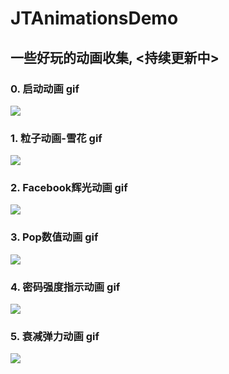 # JTAnimationsDemo
## 一些好玩的动画收集, <持续更新中> 
### 0. 启动动画 gif
![](https://github.com/BianJiantao/JTAnimationsDemo/blob/master/Image/Anime.gif?raw=true)
### 1. 粒子动画-雪花 gif
![](https://github.com/BianJiantao/JTAnimationsDemo/blob/master/Image/Snow.gif?raw=true)
### 2. Facebook辉光动画 gif
![](https://github.com/BianJiantao/JTAnimationsDemo/blob/master/Image/Shimmer.gif?raw=true)
### 3. Pop数值动画 gif
![](https://github.com/BianJiantao/JTAnimationsDemo/blob/master/Image/PopNumber.gif?raw=true)
### 4. 密码强度指示动画 gif
![](https://github.com/BianJiantao/JTAnimationsDemo/blob/master/Image/Password.gif?raw=true)
### 5. 衰减弹力动画 gif
![](https://github.com/BianJiantao/JTAnimationsDemo/blob/master/Image/Decay.gif?raw=true)